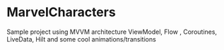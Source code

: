 # MarvelCharacters
Sample project  using MVVM architecture ViewModel, Flow , Coroutines, LiveData, Hilt and some cool animations/transitions
